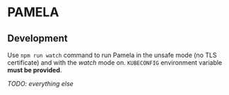 # PAMELA

## Development

Use `npm run watch` command to run Pamela in the unsafe mode (no TLS certificate) and with the _watch_ mode on.
`KUBECONFIG` environment variable **must be provided**.

_TODO: everything else_
